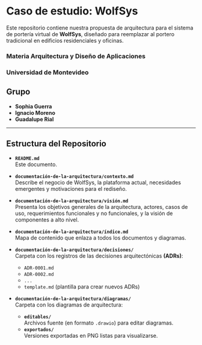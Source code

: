 # Caso de estudio: WolfSys
Este repositorio contiene nuestra propuesta de arquitectura para el sistema de portería virtual de **WolfSys**, diseñado para reemplazar al portero tradicional en edificios residenciales y oficinas. 
### **Materia Arquitectura y Diseño de Aplicaciones**  
### **Universidad de Montevideo**
## Grupo

- **Sophia Guerra**  
- **Ignacio Moreno**  
- **Guadalupe Rial** 
---

## Estructura del Repositorio

- **`README.md`**  
  Este documento.

- **`documentación-de-la-arquitectura/contexto.md`**  
  Describe el negocio de WolfSys, la plataforma actual, necesidades emergentes y motivaciones para el rediseño.

- **`documentación-de-la-arquitectura/visión.md`**  
  Presenta los objetivos generales de la arquitectura, actores, casos de uso, requerimientos funcionales y no funcionales, y la visión de componentes a alto nivel.

- **`documentación-de-la-arquitectura/índice.md`**  
  Mapa de contenido que enlaza a todos los documentos y diagramas.

- **`documentación-de-la-arquitectura/decisiones/`**  
  Carpeta con los registros de las decisiones arquitectónicas **(ADRs)**:
  - `ADR-0001.md`  
  - `ADR-0002.md`
  - `...`
  - `template.md` (plantilla para crear nuevos ADRs)

- **`documentación-de-la-arquitectura/diagramas/`**  
  Carpeta con los diagramas de arquitectura:
  - **`editables/`**  
    Archivos fuente (en formato `.drawio`) para editar diagramas.  
  - **`exportados/`**  
    Versiones exportadas en PNG listas para visualizarse.

